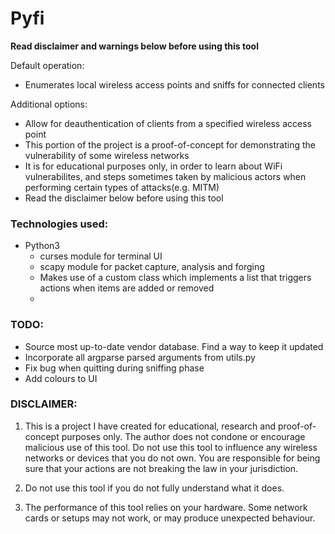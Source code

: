 # Pyfi

**Read disclaimer and warnings below before using this tool**

Default operation:
- Enumerates local wireless access points and sniffs for connected clients

Additional options:
- Allow for deauthentication of clients from a specified wireless access point
- This portion of the project is a proof-of-concept for demonstrating the vulnerability of some wireless networks 
- It is for educational purposes only, in order to learn about
WiFi vulnerabilites, and steps sometimes taken by malicious actors when performing certain types of attacks(e.g.
MITM)
- Read the disclaimer below before using this tool

### Technologies used:

- Python3
    - curses module for terminal UI
    - scapy module for packet capture, analysis and forging
    - Makes use of a custom class which implements a list that triggers actions when items are added or removed
    - 
### TODO:
- Source most up-to-date vendor database. Find a way to keep it updated
- Incorporate all argparse parsed arguments from utils.py
- Fix bug when quitting during sniffing phase
- Add colours to UI

### DISCLAIMER:

1. This is a project I have created for educational, research and proof-of-concept purposes only.
The author does not condone or encourage malicious use of this tool.
Do not use this tool to influence any wireless networks or devices that you do not own.
You are responsible for being sure that your actions are not breaking the law in your jurisdiction.

2. Do not use this tool if you do not fully understand what it does.

3. The performance of this tool relies on your hardware. 
Some network cards or setups may not work, or may produce unexpected behaviour.


